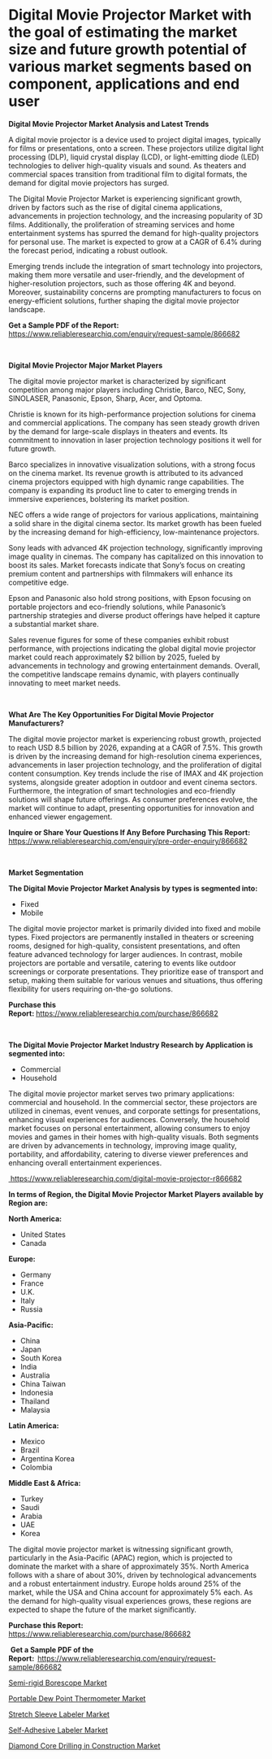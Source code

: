 <p><h1>Digital Movie Projector Market with the goal of estimating the market size and future growth potential of various market segments based on component, applications and end user</h1></p><p><strong>Digital Movie Projector Market Analysis and Latest Trends</strong></p>
<p><p>A digital movie projector is a device used to project digital images, typically for films or presentations, onto a screen. These projectors utilize digital light processing (DLP), liquid crystal display (LCD), or light-emitting diode (LED) technologies to deliver high-quality visuals and sound. As theaters and commercial spaces transition from traditional film to digital formats, the demand for digital movie projectors has surged.</p><p>The Digital Movie Projector Market is experiencing significant growth, driven by factors such as the rise of digital cinema applications, advancements in projection technology, and the increasing popularity of 3D films. Additionally, the proliferation of streaming services and home entertainment systems has spurred the demand for high-quality projectors for personal use. The market is expected to grow at a CAGR of 6.4% during the forecast period, indicating a robust outlook.</p><p>Emerging trends include the integration of smart technology into projectors, making them more versatile and user-friendly, and the development of higher-resolution projectors, such as those offering 4K and beyond. Moreover, sustainability concerns are prompting manufacturers to focus on energy-efficient solutions, further shaping the digital movie projector landscape.</p></p>
<p><strong>Get a Sample PDF of the Report:&nbsp;</strong> <a href="https://www.reliableresearchiq.com/enquiry/request-sample/866682?utm_campaign=1117&utm_medium=2&utm_source=Github&utm_content=ia&utm_term=28022025&utm_id=digital-movie-projector">https://www.reliableresearchiq.com/enquiry/request-sample/866682</a></p>
<p>&nbsp;</p>
<p><strong>Digital Movie Projector Major Market Players</strong></p>
<p><p>The digital movie projector market is characterized by significant competition among major players including Christie, Barco, NEC, Sony, SINOLASER, Panasonic, Epson, Sharp, Acer, and Optoma. </p><p>Christie is known for its high-performance projection solutions for cinema and commercial applications. The company has seen steady growth driven by the demand for large-scale displays in theaters and events. Its commitment to innovation in laser projection technology positions it well for future growth.</p><p>Barco specializes in innovative visualization solutions, with a strong focus on the cinema market. Its revenue growth is attributed to its advanced cinema projectors equipped with high dynamic range capabilities. The company is expanding its product line to cater to emerging trends in immersive experiences, bolstering its market position.</p><p>NEC offers a wide range of projectors for various applications, maintaining a solid share in the digital cinema sector. Its market growth has been fueled by the increasing demand for high-efficiency, low-maintenance projectors.</p><p>Sony leads with advanced 4K projection technology, significantly improving image quality in cinemas. The company has capitalized on this innovation to boost its sales. Market forecasts indicate that Sony’s focus on creating premium content and partnerships with filmmakers will enhance its competitive edge.</p><p>Epson and Panasonic also hold strong positions, with Epson focusing on portable projectors and eco-friendly solutions, while Panasonic’s partnership strategies and diverse product offerings have helped it capture a substantial market share.</p><p>Sales revenue figures for some of these companies exhibit robust performance, with projections indicating the global digital movie projector market could reach approximately $2 billion by 2025, fueled by advancements in technology and growing entertainment demands. Overall, the competitive landscape remains dynamic, with players continually innovating to meet market needs.</p></p>
<p>&nbsp;</p>
<p><strong>What Are The Key Opportunities For Digital Movie Projector Manufacturers?</strong></p>
<p><p>The digital movie projector market is experiencing robust growth, projected to reach USD 8.5 billion by 2026, expanding at a CAGR of 7.5%. This growth is driven by the increasing demand for high-resolution cinema experiences, advancements in laser projection technology, and the proliferation of digital content consumption. Key trends include the rise of IMAX and 4K projection systems, alongside greater adoption in outdoor and event cinema sectors. Furthermore, the integration of smart technologies and eco-friendly solutions will shape future offerings. As consumer preferences evolve, the market will continue to adapt, presenting opportunities for innovation and enhanced viewer engagement.</p></p>
<p><strong>Inquire or Share Your Questions If Any Before Purchasing This Report:</strong> <a href="https://www.reliableresearchiq.com/enquiry/pre-order-enquiry/866682?utm_campaign=1117&utm_medium=2&utm_source=Github&utm_content=ia&utm_term=28022025&utm_id=digital-movie-projector">https://www.reliableresearchiq.com/enquiry/pre-order-enquiry/866682</a></p>
<p>&nbsp;</p>
<p><strong>Market Segmentation</strong></p>
<p><strong>The Digital Movie Projector Market Analysis by types is segmented into:</strong></p>
<p><ul><li>Fixed</li><li>Mobile</li></ul></p>
<p><p>The digital movie projector market is primarily divided into fixed and mobile types. Fixed projectors are permanently installed in theaters or screening rooms, designed for high-quality, consistent presentations, and often feature advanced technology for larger audiences. In contrast, mobile projectors are portable and versatile, catering to events like outdoor screenings or corporate presentations. They prioritize ease of transport and setup, making them suitable for various venues and situations, thus offering flexibility for users requiring on-the-go solutions.</p></p>
<p><strong>Purchase this Report:&nbsp;</strong><a href="https://www.reliableresearchiq.com/purchase/866682?utm_campaign=1117&utm_medium=2&utm_source=Github&utm_content=ia&utm_term=28022025&utm_id=digital-movie-projector">https://www.reliableresearchiq.com/purchase/866682</a></p>
<p>&nbsp;</p>
<p><strong>The Digital Movie Projector Market Industry Research by Application is segmented into:</strong></p>
<p><ul><li>Commercial</li><li>Household</li></ul></p>
<p><p>The digital movie projector market serves two primary applications: commercial and household. In the commercial sector, these projectors are utilized in cinemas, event venues, and corporate settings for presentations, enhancing visual experiences for audiences. Conversely, the household market focuses on personal entertainment, allowing consumers to enjoy movies and games in their homes with high-quality visuals. Both segments are driven by advancements in technology, improving image quality, portability, and affordability, catering to diverse viewer preferences and enhancing overall entertainment experiences.</p></p>
<p><a href="https://www.reliableresearchiq.com/digital-movie-projector-r866682?utm_campaign=1117&utm_medium=2&utm_source=Github&utm_content=ia&utm_term=28022025&utm_id=digital-movie-projector">&nbsp;https://www.reliableresearchiq.com/digital-movie-projector-r866682</a></p>
<p><strong>In terms of Region, the Digital Movie Projector Market Players available by Region are:</strong></p>
<p>
    <p> <strong> North America: </strong>
        <ul>
            <li>United States</li>
            <li>Canada</li>
        </ul>
        </p> 
    <p> <strong> Europe: </strong>
        <ul>
            <li>Germany</li>
            <li>France</li>
            <li>U.K.</li>
            <li>Italy</li>
            <li>Russia</li>
        </ul>
        </p> 
    <p> <strong> Asia-Pacific: </strong>
        <ul>
            <li>China</li>
            <li>Japan</li>
            <li>South Korea</li>
            <li>India</li>
            <li>Australia</li>
            <li>China Taiwan</li>
            <li>Indonesia</li>
            <li>Thailand</li>
            <li>Malaysia</li>
        </ul>
        </p> 
    <p> <strong> Latin America: </strong>
        <ul>
            <li>Mexico</li>
            <li>Brazil</li>
            <li>Argentina Korea</li>
            <li>Colombia</li>
        </ul>
        </p> 
    <p> <strong> Middle East & Africa: </strong>
        <ul>
            <li>Turkey</li>
            <li>Saudi</li>
            <li>Arabia</li>
            <li>UAE</li>
            <li>Korea</li>
        </ul>
    </p>
    </p>
<p><p>The digital movie projector market is witnessing significant growth, particularly in the Asia-Pacific (APAC) region, which is projected to dominate the market with a share of approximately 35%. North America follows with a share of about 30%, driven by technological advancements and a robust entertainment industry. Europe holds around 25% of the market, while the USA and China account for approximately 5% each. As the demand for high-quality visual experiences grows, these regions are expected to shape the future of the market significantly.</p></p>
<p><strong>Purchase this Report: </strong><a href="https://www.reliableresearchiq.com/purchase/866682?utm_campaign=1117&utm_medium=2&utm_source=Github&utm_content=ia&utm_term=28022025&utm_id=digital-movie-projector">https://www.reliableresearchiq.com/purchase/866682</a></p>
<p>&nbsp;<strong>Get a Sample PDF of the Report:&nbsp;&nbsp;</strong><a href="https://www.reliableresearchiq.com/enquiry/request-sample/866682?utm_campaign=1117&utm_medium=2&utm_source=Github&utm_content=ia&utm_term=28022025&utm_id=digital-movie-projector">https://www.reliableresearchiq.com/enquiry/request-sample/866682</a></p>
<p><strong></strong></p>
<p><p><a href="https://github.com/nkbaroga/Market-Research-Report-List-1/blob/main/semi-rigid-borescope-market.md?utm_campaign=1117&utm_medium=2&utm_source=Github&utm_content=ia&utm_term=28022025&utm_id=digital-movie-projector">Semi-rigid Borescope Market</a></p><p><a href="https://github.com/aarajlyre/Market-Research-Report-List-1/blob/main/portable-dew-point-thermometer-market.md?utm_campaign=1117&utm_medium=2&utm_source=Github&utm_content=ia&utm_term=28022025&utm_id=digital-movie-projector">Portable Dew Point Thermometer Market</a></p><p><a href="https://github.com/ritooesiaba/Market-Research-Report-List-1/blob/main/stretch-sleeve-labeler-market.md?utm_campaign=1117&utm_medium=2&utm_source=Github&utm_content=ia&utm_term=28022025&utm_id=digital-movie-projector">Stretch Sleeve Labeler Market</a></p><p><a href="https://github.com/elvutedipela/Market-Research-Report-List-1/blob/main/self-adhesive-labeler-market.md?utm_campaign=1117&utm_medium=2&utm_source=Github&utm_content=ia&utm_term=28022025&utm_id=digital-movie-projector">Self-Adhesive Labeler Market</a></p><p><a href="https://github.com/sawrovpipolo/Market-Research-Report-List-1/blob/main/diamond-core-drilling-in-construction-market.md?utm_campaign=1117&utm_medium=2&utm_source=Github&utm_content=ia&utm_term=28022025&utm_id=digital-movie-projector">Diamond Core Drilling in Construction Market</a></p></p>